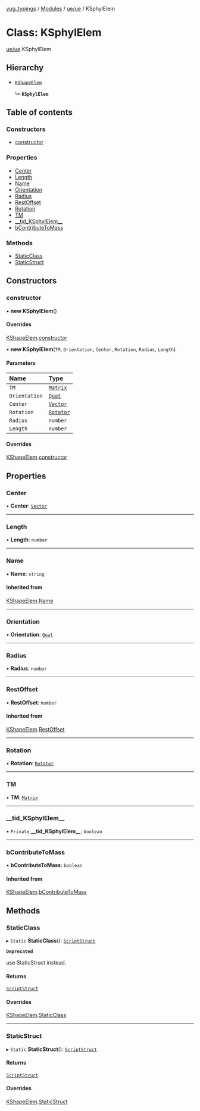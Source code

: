 [yug_typings](../README.md) / [Modules](../modules.md) / [ue/ue](../modules/ue_ue.md) / KSphylElem

# Class: KSphylElem

[ue/ue](../modules/ue_ue.md).KSphylElem

## Hierarchy

- [`KShapeElem`](ue_ue.KShapeElem.md)

  ↳ **`KSphylElem`**

## Table of contents

### Constructors

- [constructor](ue_ue.KSphylElem.md#constructor)

### Properties

- [Center](ue_ue.KSphylElem.md#center)
- [Length](ue_ue.KSphylElem.md#length)
- [Name](ue_ue.KSphylElem.md#name)
- [Orientation](ue_ue.KSphylElem.md#orientation)
- [Radius](ue_ue.KSphylElem.md#radius)
- [RestOffset](ue_ue.KSphylElem.md#restoffset)
- [Rotation](ue_ue.KSphylElem.md#rotation)
- [TM](ue_ue.KSphylElem.md#tm)
- [\_\_tid\_KSphylElem\_\_](ue_ue.KSphylElem.md#__tid_ksphylelem__)
- [bContributeToMass](ue_ue.KSphylElem.md#bcontributetomass)

### Methods

- [StaticClass](ue_ue.KSphylElem.md#staticclass)
- [StaticStruct](ue_ue.KSphylElem.md#staticstruct)

## Constructors

### constructor

• **new KSphylElem**()

#### Overrides

[KShapeElem](ue_ue.KShapeElem.md).[constructor](ue_ue.KShapeElem.md#constructor)

• **new KSphylElem**(`TM`, `Orientation`, `Center`, `Rotation`, `Radius`, `Length`)

#### Parameters

| Name | Type |
| :------ | :------ |
| `TM` | [`Matrix`](ue_ue.Matrix.md) |
| `Orientation` | [`Quat`](ue_ue_s.Quat.md) |
| `Center` | [`Vector`](ue_ue_s.Vector.md) |
| `Rotation` | [`Rotator`](ue_ue_s.Rotator.md) |
| `Radius` | `number` |
| `Length` | `number` |

#### Overrides

[KShapeElem](ue_ue.KShapeElem.md).[constructor](ue_ue.KShapeElem.md#constructor)

## Properties

### Center

• **Center**: [`Vector`](ue_ue_s.Vector.md)

___

### Length

• **Length**: `number`

___

### Name

• **Name**: `string`

#### Inherited from

[KShapeElem](ue_ue.KShapeElem.md).[Name](ue_ue.KShapeElem.md#name)

___

### Orientation

• **Orientation**: [`Quat`](ue_ue_s.Quat.md)

___

### Radius

• **Radius**: `number`

___

### RestOffset

• **RestOffset**: `number`

#### Inherited from

[KShapeElem](ue_ue.KShapeElem.md).[RestOffset](ue_ue.KShapeElem.md#restoffset)

___

### Rotation

• **Rotation**: [`Rotator`](ue_ue_s.Rotator.md)

___

### TM

• **TM**: [`Matrix`](ue_ue.Matrix.md)

___

### \_\_tid\_KSphylElem\_\_

• `Private` **\_\_tid\_KSphylElem\_\_**: `boolean`

___

### bContributeToMass

• **bContributeToMass**: `boolean`

#### Inherited from

[KShapeElem](ue_ue.KShapeElem.md).[bContributeToMass](ue_ue.KShapeElem.md#bcontributetomass)

## Methods

### StaticClass

▸ `Static` **StaticClass**(): [`ScriptStruct`](ue_ue.ScriptStruct.md)

**`Deprecated`**

use StaticStruct instead.

#### Returns

[`ScriptStruct`](ue_ue.ScriptStruct.md)

#### Overrides

[KShapeElem](ue_ue.KShapeElem.md).[StaticClass](ue_ue.KShapeElem.md#staticclass)

___

### StaticStruct

▸ `Static` **StaticStruct**(): [`ScriptStruct`](ue_ue.ScriptStruct.md)

#### Returns

[`ScriptStruct`](ue_ue.ScriptStruct.md)

#### Overrides

[KShapeElem](ue_ue.KShapeElem.md).[StaticStruct](ue_ue.KShapeElem.md#staticstruct)
